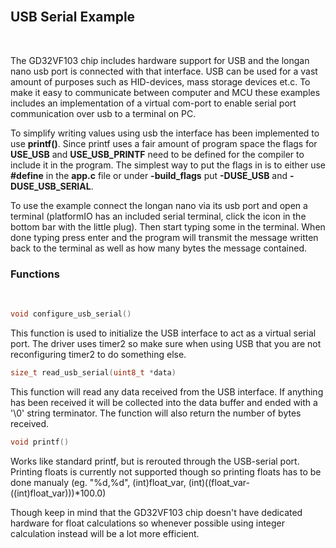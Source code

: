 <br>

## USB Serial Example

<br>

The GD32VF103 chip includes hardware support for USB and the longan nano usb port is connected with that interface. USB can be used for a vast amount of purposes such as HID-devices, mass storage devices et.c. To make it easy to communicate between computer and MCU these examples includes an implementation of a virtual com-port to enable serial port communication over usb to a terminal on PC.

To simplify writing values using usb the interface has been implemented to use **printf()**. Since printf uses a fair amount of program space the flags for **USE_USB** and **USE_USB_PRINTF** need to be defined for the compiler to include it in the program. The simplest way to put the flags in is to either use **#define** in the **app.c** file or under **-build_flags** put **-DUSE_USB** and **-DUSE_USB_SERIAL**.

To use the example connect the longan nano via its usb port and open a terminal (platformIO has an included serial terminal, click the icon in the bottom bar with the little plug). Then start typing some in the terminal. When done typing press enter and the program will transmit the message written back to the terminal as well as how many bytes the message contained.

### Functions
<br>

```c
void configure_usb_serial()
```
This function is used to initialize the USB interface to act as a virtual serial port. The driver uses timer2 so make sure when using USB that you are not reconfiguring timer2 to do something else.

```c
size_t read_usb_serial(uint8_t *data)
```
This function will read any data received from the USB interface. If anything has been received it will be collected into the data buffer and ended with a '\0' string terminator. The function will also return the number of bytes received.
```c
void printf()
```
Works like standard printf, but is rerouted through the USB-serial port. Printing floats is currently not supported though so printing floats has to be done manualy (eg. "%d,%d", (int)float_var, (int)((float_var-((int)float_var)))*100.0)

Though keep in mind that the GD32VF103 chip doesn't have dedicated hardware for float calculations so whenever possible using integer calculation instead will be a lot more efficient.